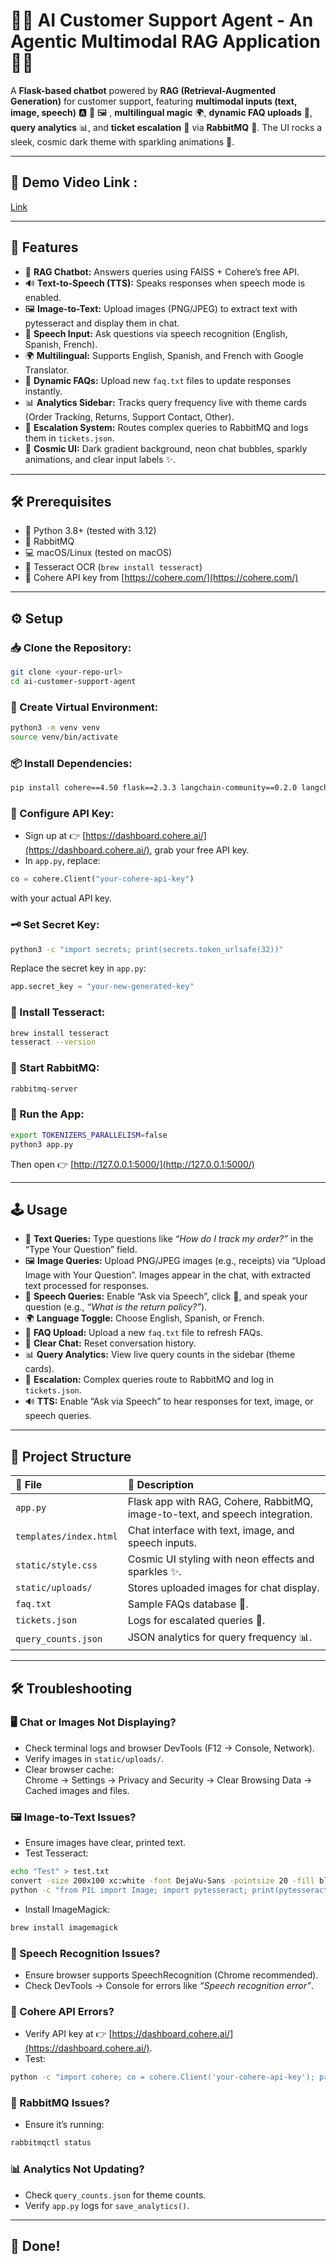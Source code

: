 # 🤖✨ AI Customer Support Agent - An Agentic Multimodal RAG Application 🚀🌌

A **Flask-based chatbot** powered by **RAG (Retrieval-Augmented Generation)** for customer support, featuring **multimodal inputs (text, image, speech)** 🅰️ 🎤 🖼️ , **multilingual magic** 🌍, **dynamic FAQ uploads** 📄, **query analytics** 📊, and **ticket escalation** 🚨 via **RabbitMQ** 🐇. The UI rocks a sleek, cosmic dark theme with sparkling animations 🌠.

---

## 🌟 Demo Video Link :

[Link](https://drive.google.com/file/d/11sBW-u0XXArfYTVrJadwa-Ock5k261JB/view?usp=sharing)

---

## 🌟 Features

- 💬 **RAG Chatbot:** Answers queries using FAISS + Cohere’s free API.
- 🔊 **Text-to-Speech (TTS):** Speaks responses when speech mode is enabled.
- 🖼️ **Image-to-Text:** Upload images (PNG/JPEG) to extract text with pytesseract and display them in chat.
- 🎤 **Speech Input:** Ask questions via speech recognition (English, Spanish, French).
- 🌍 **Multilingual:** Supports English, Spanish, and French with Google Translator.
- 📄 **Dynamic FAQs:** Upload new `faq.txt` files to update responses instantly.
- 📊 **Analytics Sidebar:** Tracks query frequency live with theme cards (Order Tracking, Returns, Support Contact, Other).
- 🚨 **Escalation System:** Routes complex queries to RabbitMQ and logs them in `tickets.json`.
- 🎨 **Cosmic UI:** Dark gradient background, neon chat bubbles, sparkly animations, and clear input labels ✨.

---

## 🛠️ Prerequisites

- 🐍 Python 3.8+ (tested with 3.12)
- 🐇 RabbitMQ
- 💻 macOS/Linux (tested on macOS)
- 📸 Tesseract OCR (`brew install tesseract`)
- 🔑 Cohere API key from [https://cohere.com/](https://cohere.com/)

---

## ⚙️ Setup

### 📥 Clone the Repository:
```bash
git clone <your-repo-url>
cd ai-customer-support-agent
```

### 🐍 Create Virtual Environment:
```bash
python3 -m venv venv
source venv/bin/activate
```

### 📦 Install Dependencies:
```bash
pip install cohere==4.50 flask==2.3.3 langchain-community==0.2.0 langchain-huggingface==0.0.3 langgraph==0.2.0 faiss-cpu==1.8.0 deep-translator==1.11.4 pika==1.3.2 sentence-transformers==2.6.1 httpx==0.23.0 langchain-core==0.2.0 pydantic==2.7.0 pydantic-core==2.18.1 Pillow==10.3.0 pytesseract==0.3.10
```

### 🔑 Configure API Key:
- Sign up at 👉 [https://dashboard.cohere.ai/](https://dashboard.cohere.ai/), grab your free API key.
- In `app.py`, replace:
```python
co = cohere.Client("your-cohere-api-key")
```
with your actual API key.

### 🗝️ Set Secret Key:
```bash
python3 -c "import secrets; print(secrets.token_urlsafe(32))"
```
Replace the secret key in `app.py`:
```python
app.secret_key = "your-new-generated-key"
```

### 📸 Install Tesseract:
```bash
brew install tesseract
tesseract --version
```

### 🐇 Start RabbitMQ:
```bash
rabbitmq-server
```

### 🚀 Run the App:
```bash
export TOKENIZERS_PARALLELISM=false
python3 app.py
```
Then open 👉 [http://127.0.0.1:5000/](http://127.0.0.1:5000/)

---

## 🕹️ Usage

- 💬 **Text Queries:** Type questions like _“How do I track my order?”_ in the “Type Your Question” field.
- 🖼️ **Image Queries:** Upload PNG/JPEG images (e.g., receipts) via “Upload Image with Your Question”. Images appear in the chat, with extracted text processed for responses.
- 🎤 **Speech Queries:** Enable “Ask via Speech”, click 🎤, and speak your question (e.g., _“What is the return policy?”_).
- 🌍 **Language Toggle:** Choose English, Spanish, or French.
- 📄 **FAQ Upload:** Upload a new `faq.txt` file to refresh FAQs.
- 🧹 **Clear Chat:** Reset conversation history.
- 📊 **Query Analytics:** View live query counts in the sidebar (theme cards).
- 🚨 **Escalation:** Complex queries route to RabbitMQ and log in `tickets.json`.
- 🔊 **TTS:** Enable “Ask via Speech” to hear responses for text, image, or speech queries.

---

## 📁 Project Structure

| 📄 File               | 📌 Description                                                     |
|:---------------------|:------------------------------------------------------------------|
| `app.py`              | Flask app with RAG, Cohere, RabbitMQ, image-to-text, and speech integration. |
| `templates/index.html`| Chat interface with text, image, and speech inputs.                |
| `static/style.css`    | Cosmic UI styling with neon effects and sparkles ✨.               |
| `static/uploads/`     | Stores uploaded images for chat display.                          |
| `faq.txt`             | Sample FAQs database 📖.                                          |
| `tickets.json`        | Logs for escalated queries 🚨.                                    |
| `query_counts.json`   | JSON analytics for query frequency 📊.                            |

---

## 🛠️ Troubleshooting

### 🖥️ Chat or Images Not Displaying?
- Check terminal logs and browser DevTools (F12 → Console, Network).
- Verify images in `static/uploads/`.
- Clear browser cache:  
  Chrome → Settings → Privacy and Security → Clear Browsing Data → Cached images and files.

### 🖼️ Image-to-Text Issues?
- Ensure images have clear, printed text.
- Test Tesseract:
```bash
echo "Test" > test.txt
convert -size 200x100 xc:white -font DejaVu-Sans -pointsize 20 -fill black -annotate +15+55 'Test' test.png
python -c "from PIL import Image; import pytesseract; print(pytesseract.image_to_string(Image.open('test.png')))"
```
- Install ImageMagick:
```bash
brew install imagemagick
```

### 🎤 Speech Recognition Issues?
- Ensure browser supports SpeechRecognition (Chrome recommended).
- Check DevTools → Console for errors like _“Speech recognition error”_.

### 🔑 Cohere API Errors?
- Verify API key at 👉 [https://dashboard.cohere.ai/](https://dashboard.cohere.ai/).
- Test:
```bash
python -c "import cohere; co = cohere.Client('your-cohere-api-key'); print(co.check_api_key())"
```

### 🐇 RabbitMQ Issues?
- Ensure it’s running:
```bash
rabbitmqctl status
```

### 📊 Analytics Not Updating?
- Check `query_counts.json` for theme counts.
- Verify `app.py` logs for `save_analytics()`.

---

## 🎉 Done!
